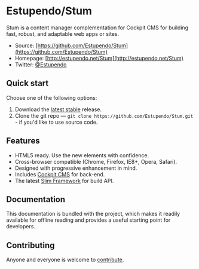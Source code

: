 # Estupendo/Stum

Stum is a content manager complementation for Cockpit CMS for building fast,
robust, and adaptable web apps or sites.

* Source: [https://github.com/Estupendo/Stum](https://github.com/Estupendo/Stum)
* Homepage: [http://estupendo.net/Stum](http://estupendo.net/Stum)
* Twitter: [@Estupendo](http://twitter.com/Estupendo)


## Quick start

Choose one of the following options:

1. Download the [latest stable](https://github.com/Estupendo/Stum/releases) release.
2. Clone the git repo — `git clone
   https://github.com/Estupendo/Stum.git` - if you'd like to
   use source code.


## Features

* HTML5 ready. Use the new elements with confidence.
* Cross-browser compatible (Chrome, Firefox, IE8+, Opera, Safari).
* Designed with progressive enhancement in mind.
* Includes [Cockpit CMS](http://getcockpit.com/) for back-end.
* The latest [Slim Framework](http://www.slimframework.com/) for build API.


## Documentation

This documentation is bundled with the project, which makes it readily available for
offline reading and provides a useful starting point for developers.


## Contributing

Anyone and everyone is welcome to [contribute](https://github.com/Estupendo/Stum/issues).
